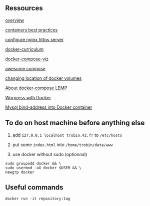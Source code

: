 ## Ressources

[overview](https://medium.com/swlh/wordpress-deployment-with-nginx-php-fpm-and-mariadb-using-docker-compose-55f59e5c1a)

[containers best practices](https://cloud.google.com/architecture/best-practices-for-building-containers)

[configure nginx https server](https://nginx.org/en/docs/http/configuring_https_servers.html)

[docker-curriculum](https://docker-curriculum.com/)

[docker-compose-viz](https://github.com/pmsipilot/docker-compose-viz)

[awesome compose](https://github.com/docker/awesome-compose)

[changing location of docker volumes](https://dbafromthecold.com/2018/05/02/changing-the-location-of-docker-named-volumes/)

[About docker-compose LEMP](https://tech.osteel.me/posts/docker-for-local-web-development-part-1-a-basic-lemp-stack)

[Worpress with Docker](https://www.hostinger.fr/tutoriels/docker-wordpress)

[Mysql bind-address into Docker container](http://txt.fliglio.com/2013/11/creating-a-mysql-docker-container/)

## To do on host machine before anything else

1. add `127.0.0.1 localhost trobin.42.fr` to `/etc/hosts`

2. put some `index.html` into `/home/trobin/data/www`

3. use docker without sudo (optionnal)

```
sudo groupadd docker && \
sudo usermod -aG docker $USER && \
newgrp docker
```

## Useful commands

`docker run -it repository:tag`
